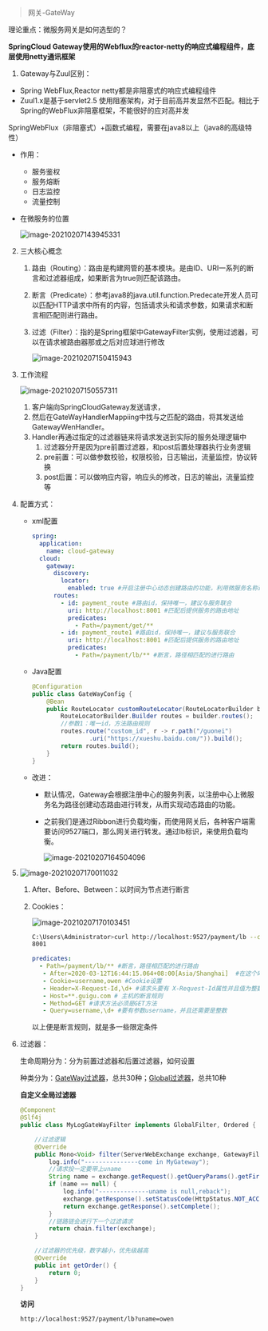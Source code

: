 > 网关-GateWay

理论重点：微服务网关是如何选型的？

**SpringCloud Gateway使用的Webflux的reactor-netty的响应式编程组件，底层使用netty通讯框架**

1. Gateway与Zuul区别：

* Spring WebFlux,Reactor netty都是非阻塞式的响应式编程组件
* Zuul1.x是基于servlet2.5 使用阻塞架构，对于目前高并发显然不匹配。相比于Spring的WebFlux非阻塞框架，不能很好的应对高并发

SpringWebFlux（非阻塞式）+函数式编程，需要在java8以上（java8的高级特性）

* 作用：

  * 服务鉴权
  * 服务熔断
  * 日志监控
  * 流量控制

* 在微服务的位置

  ![image-20210207143945331](assets/image-20210207143945331.png)

2. 三大核心概念

   1. 路由（Routing）：路由是构建网管的基本模块。是由ID、URI一系列的断言和过滤器组成，如果断言为true则匹配该路由。

   2. 断言（Predicate）：参考java8的java.util.function.Predecate开发人员可以匹配HTTP请求中所有的内容，包括请求头和请求参数，如果请求和断言相匹配则进行路由。

   3. 过滤（Filter）：指的是Spring框架中GatewayFilter实例，使用过滤器，可以在请求被路由器那或之后对应球进行修改

      ![image-20210207150415943](assets/image-20210207150415943.png)

3. 工作流程

   ![image-20210207150557311](assets/image-20210207150557311.png)

   1. 客户端向SpringCloudGateway发送请求，
   2. 然后在GateWayHandlerMappiing中找与之匹配的路由，将其发送给GatewayWenHandler。
   3. Handler再通过指定的过滤器链来将请求发送到实际的服务处理逻辑中
      1. 过滤器分开是因为pre前置过滤器，和post后置处理器执行业务逻辑
      2. pre前置：可以做参数校验，权限校验，日志输出，流量监控，协议转换
      3. post后置：可以做响应内容，响应头的修改，日志的输出，流量监控等

4. 配置方式：

   * xml配置

     ```yaml
     spring:
       application:
         name: cloud-gateway
       cloud:
         gateway:
           discovery:
             locator:
               enabled: true #开启注册中心动态创建路由的功能，利用微服务名称进行路由
           routes:
             - id: payment_route #路由id，保持唯一，建议与服务联合
               uri: http://localhost:8001 #匹配后提供服务的路由地址
               predicates:
                 - Path=/payment/get/**
             - id: payment_route1 #路由id，保持唯一，建议与服务联合
               uri: http://localhost:8001 #匹配后提供服务的路由地址
               predicates:
                 - Path=/payment/lb/** #断言，路径相匹配的进行路由
     ```

   * Java配置

     ```java
     @Configuration
     public class GateWayConfig {
         @Bean
         public RouteLocator customRouteLocator(RouteLocatorBuilder builder) {
             RouteLocatorBuilder.Builder routes = builder.routes();
             //参数1：唯一id，方法路由规则
             routes.route("custom_id", r -> r.path("/guonei")
                     .uri("https://xueshu.baidu.com/")).build();
             return routes.build();
         }
     }
     ```

   * 改进：

     * 默认情况，Gateway会根据注册中心的服务列表，以注册中心上微服务名为路径创建动态路由进行转发，从而实现动态路由的功能。

     * 之前我们是通过Ribbon进行负载均衡，而使用网关后，各种客户端需要访问9527端口，那么网关进行转发。通过lb标识，来使用负载均衡。

       ![image-20210207164504096](assets/image-20210207164504096.png)

5. ![image-20210207170011032](assets/image-20210207170011032.png)

   1. After、Before、Between：以时间为节点进行断言

   2. Cookies：

      ![image-20210207170103451](assets/image-20210207170103451.png)

      ```bash
      C:\Users\Administrator>curl http://localhost:9527/payment/lb --cookie "username=owen"
      8001
      ```

      ```yaml
      predicates:
        - Path=/payment/lb/** #断言，路径相匹配的进行路由
         - After=2020-03-12T16:44:15.064+08:00[Asia/Shanghai]  #在这个时间之后才能运行，例如项目上线后先不用，等到一定时间节点才启动
         - Cookie=username,owen #Cookie设置
         - Header=X-Request-Id,\d+ #请求头要有 X-Request-Id属性并且值为整数的正则表达式
         - Host=**.guigu.com # 主机的断言规则
         - Method=GET #请求方法必须是GET方法
         - Query=username,\d+ #要有参数username，并且还需要是整数
      ```

      以上便是断言规则，就是多一些限定条件

6. 过滤器：

   生命周期分为：分为前置过滤器和后置过滤器，如何设置

   种类分为：[GateWay过滤器](https://cloud.spring.io/spring-cloud-static/spring-cloud-gateway/2.2.2.RELEASE/reference/html/#gatewayfilter-factories)，总共30种；[Global过滤器](https://cloud.spring.io/spring-cloud-static/spring-cloud-gateway/2.2.2.RELEASE/reference/html/#global-filters)，总共10种

   **自定义全局过滤器**

   ```java
   @Component
   @Slf4j
   public class MyLogGateWayFilter implements GlobalFilter, Ordered {
   
       //过滤逻辑
       @Override
       public Mono<Void> filter(ServerWebExchange exchange, GatewayFilterChain chain) {
           log.info("---------------come in MyGateway");
           //请求投一定要带上uname
           String name = exchange.getRequest().getQueryParams().getFirst("uname");
           if (name == null) {
               log.info("--------------uname is null,reback");
               exchange.getResponse().setStatusCode(HttpStatus.NOT_ACCEPTABLE);
               return exchange.getResponse().setComplete();
           }
           //链路链会进行下一个过滤请求
           return chain.filter(exchange);
       }
   
       //过滤器的优先级，数字越小，优先级越高
       @Override
       public int getOrder() {
           return 0;
       }
   }
   ```

   **访问**

   ```bash
   http://localhost:9527/payment/lb?uname=owen
   ```

   

